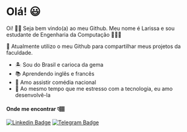 # Olá! 😃

Oi! 👋🏽 Seja bem vindo(a) ao meu Github. Meu nome é Larissa e sou estudante de Engenharia da Computação 👩🏽‍💻

🔸 Atualmente utilizo o meu Github para compartilhar meus projetos da faculdade.

- 🏝 Sou do Brasil e carioca da gema
- 📚 Aprendendo inglês e francês
- 🤣 Amo assistir comédia nacional
- 💖 Ao mesmo tempo que me estresso com a tecnologia, eu amo desenvolvê-la 

#### Onde me encontrar 👇🏽
 [![Linkedin Badge](https://img.shields.io/badge/-LinkedIn-blue?style=flat-square&logo=Linkedin&logoColor=white&link=https://www.linkedin.com/in/larissa-de-oks/)](https://www.linkedin.com/in/larissa-de-oks/) [![Telegram Badge](https://img.shields.io/badge/-Telegram-white?style=flat-square&logo=Telegram&logoColor=white&link=https://t.me/alarissakelly)](https://t.me/alarissakelly)
